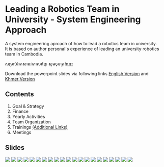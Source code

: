 # Leading a Robotics Team in University - System Engineering Approach
A system engineering aproach of how to lead a robotics team in university. 
It is based on author personal's experience of leading an university robotics team in Cambodia.

សម្រាប់ឯកសារជាភាសាខ្មែរ សូមចុចត្រង់[នេះ](./KhmerTranslation)

Download the powerpoint slides via following links [English Version](https://github.com/MorokotSakal/robotics-se/blob/main/RoboticsTeam_SysEng_EN_211227.pptx) and [Khmer Version](https://github.com/MorokotSakal/robotics-se/blob/main/RoboticsTeam_SysEng_EN_211227.pptx)

## Contents
1. Goal & Strategy
2. Finance
3. Yearly Activities
4. Team Organization
5. Trainings [(Additional Links)](https://github.com/MorokotSakal/robotics-se/tree/main/Trainings)
6. Meetings

## Slides
![](./img/Slide1.png)
![](./img/Slide2.png)
![](./img/Slide3.png)
![](./img/Slide4.png)
![](./img/Slide5.png)
![](./img/Slide6.png)
![](./img/Slide7.png)
![](./img/Slide8.png)
![](./img/Slide9.png)
![](./img/Slide10.png)
![](./img/Slide11.png)
![](./img/Slide12.png)
![](./img/Slide13.png)
![](./img/Slide14.png)
![](./img/Slide15.png)
![](./img/Slide16.png)
![](./img/Slide17.png)
![](./img/Slide18.png)
![](./img/Slide19.png)
![](./img/Slide20.png)
![](./img/Slide21.png)
